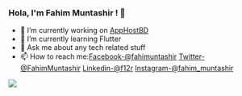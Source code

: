 ### Hola, I'm Fahim Muntashir ! 👋


- 🔭 I’m currently working on <a href="https://www.apphostbd.com/">AppHostBD</a>
- 🌱 I’m currently learning Flutter
- 💬 Ask me about any tech related stuff
- 📫 How to reach me:[Facebook-@fahimuntashir](https://www.facebook.com/fahimuntashir)  [Twitter-@FahimMuntashir](twitter.com/Fahim_Muntashir)  [Linkedin-@f12r](https://www.linkedin.com/in/f12r/)   [Instagram-@fahim_muntashir](instagram.com/fahim_muntashir)


<img src="https://github-readme-stats.vercel.app/api?username=FahimMuntashir&&show_icons=true&title_color=ffffff&icon_color=bb2acf&text_color=daf7dc&bg_color=151515">

